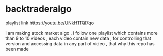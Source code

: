 # backtraderalgo


playlist link https://youtu.be/UNkH1TQl7qo


i am making stock market algo , i follow one playlist which contains more than 9 to 10 videos , each video contain new data , for controlling that version and accessing data in any part of video  , that why this repo has been made 
